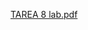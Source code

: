 [TAREA 8 lab.pdf](https://github.com/Nathaliavides/DIARIO_DE_EXPERIENCIAS_DE_LABORATORIO/files/10714069/TAREA.8.lab.pdf)
